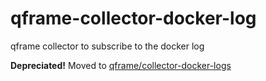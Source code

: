 # qframe-collector-docker-log
qframe collector to subscribe to the docker log

**Depreciated!** Moved to [qframe/collector-docker-logs](https://github.com/qframe/collector-docker-logs)
